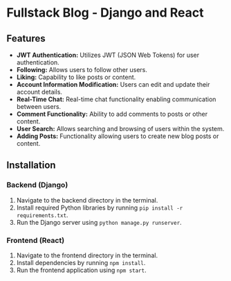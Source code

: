 # Fullstack Blog - Django and React

## Features

- **JWT Authentication:** Utilizes JWT (JSON Web Tokens) for user authentication.
- **Following:** Allows users to follow other users.
- **Liking:** Capability to like posts or content.
- **Account Information Modification:** Users can edit and update their account details.
- **Real-Time Chat:** Real-time chat functionality enabling communication between users.
- **Comment Functionality:** Ability to add comments to posts or other content.
- **User Search:** Allows searching and browsing of users within the system.
- **Adding Posts:** Functionality allowing users to create new blog posts or content.

## Installation

### Backend (Django)

1. Navigate to the backend directory in the terminal.
2. Install required Python libraries by running `pip install -r requirements.txt`.
3. Run the Django server using `python manage.py runserver`.

### Frontend (React)

1. Navigate to the frontend directory in the terminal.
2. Install dependencies by running `npm install`.
3. Run the frontend application using `npm start`.
